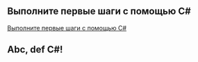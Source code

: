 ## Выполните первые шаги с помощью C#
[Выполните первые шаги с помощью C#](https://docs.microsoft.com/ru-ru/learn/paths/csharp-first-steps/)  


## Abc, def C#!
